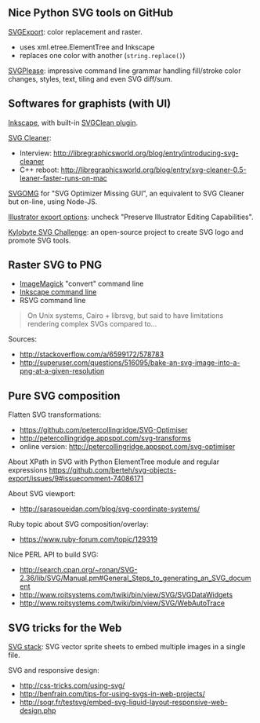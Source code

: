 
Nice Python SVG tools on GitHub
--------------------------------

[SVGExport](https://github.com/developingo/SVGExport): color replacement and raster.
* uses xml.etree.ElementTree and Inkscape
* replaces one color with another (`string.replace()`)

[SVGPlease](https://github.com/sapal/svgplease): impressive command line grammar handling fill/stroke color changes, styles, text, tiling and even SVG diff/sum.


Softwares for graphists (with UI)
---------------------------------

[Inkscape](https://inkscape.org), with built-in [SVGClean plugin](http://wiki.inkscape.org/wiki/index.php/Save_Cleaned_SVG).

[SVG Cleaner](http://qt-apps.org/content/show.php/SVG+Cleaner?content=147974):
* Interview:  http://libregraphicsworld.org/blog/entry/introducing-svg-cleaner
* C++ reboot: http://libregraphicsworld.org/blog/entry/svg-cleaner-0.5-leaner-faster-runs-on-mac

[SVGOMG](https://jakearchibald.github.io/svgomg/) for "SVG Optimizer Missing GUI", an equivalent to SVG Cleaner but on-line, using Node-JS.

[Illustrator export options](http://creativedroplets.com/export-svg-for-the-web-with-illustrator-cc/): uncheck "Preserve Illustrator Editing Capabilities".

[Kylobyte SVG Challenge](http://johan.github.io/kilobyte-svg-challenge/): an open-source project to create SVG logo and promote SVG tools.


Raster SVG to PNG
------------------
* [ImageMagick](http://www.imagemagick.org/) "convert" command line
* [Inkscape command line](https://inkscape.org/doc/inkscape-man.html)
* RSVG command line
> On Unix systems, Cairo + librsvg, but said to have limitations rendering complex SVGs compared to...

Sources:
* http://stackoverflow.com/a/6599172/578783
* http://superuser.com/questions/516095/bake-an-svg-image-into-a-png-at-a-given-resolution


Pure SVG composition
---------------------

Flatten SVG transformations:
* https://github.com/petercollingridge/SVG-Optimiser
* http://petercollingridge.appspot.com/svg-transforms
* online version: http://petercollingridge.appspot.com/svg-optimiser

About XPath in SVG with Python ElementTree module and regular expressions
https://github.com/berteh/svg-objects-export/issues/9#issuecomment-74086171


About SVG viewport:
* http://sarasoueidan.com/blog/svg-coordinate-systems/

Ruby topic about SVG composition/overlay:
* https://www.ruby-forum.com/topic/129319

Nice PERL API to build SVG:
* http://search.cpan.org/~ronan/SVG-2.36/lib/SVG/Manual.pm#General_Steps_to_generating_an_SVG_document
* http://www.roitsystems.com/twiki/bin/view/SVG/SVGDataWidgets
* http://www.roitsystems.com/twiki/bin/view/SVG/WebAutoTrace


SVG tricks for the Web
-----------------------

[SVG stack](https://github.com/preciousforever/SVG-Stacker): SVG vector sprite sheets to embed multiple images in a single file.

SVG and responsive design:
* http://css-tricks.com/using-svg/
* http://benfrain.com/tips-for-using-svgs-in-web-projects/
* http://soqr.fr/testsvg/embed-svg-liquid-layout-responsive-web-design.php
